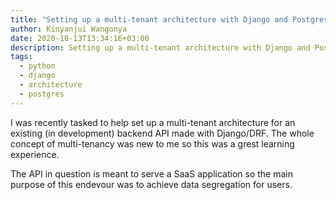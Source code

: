 ```yaml
---
title: "Setting up a multi-tenant architecture with Django and Postgres"
author: Kinyanjui Wangonya
date: 2020-10-13T13:34:16+03:00
description: Setting up a multi-tenant architecture with Django and Postgres
tags:
  - python
  - django
  - architecture
  - postgres
---
```


I was recently tasked to help set up a multi-tenant architecture for an existing (in development) backend API made with Django/DRF. The whole concept of multi-tenancy was new to me so this was a grest learning experience.

<!--more-->

The API in question is meant to serve a SaaS application so the main purpose of this endevour was to achieve data segregation for users.
